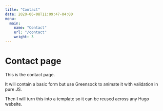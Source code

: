 ```yaml
---
title: "Contact"
date: 2020-06-08T11:09:47-04:00
menu:
  main:
    name: "Contact"
    url: "/contact"
    weight: 3
---
```


# Contact page

This is the contact page.

It will contain a basic form but use Greensock to animate it with validation in pure JS.

Then I will turn this into a template so it can be reused across any Hugo website.

